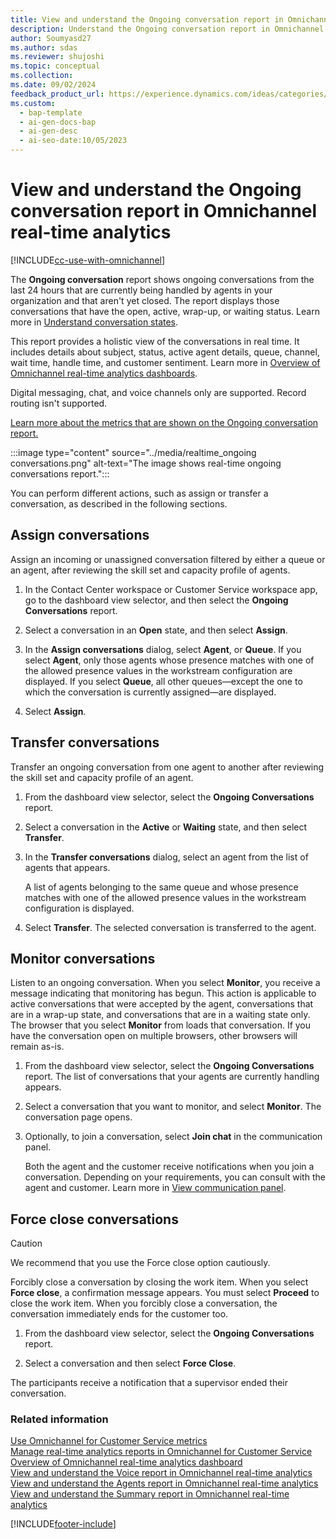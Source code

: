 ```yaml
---
title: View and understand the Ongoing conversation report in Omnichannel real-time analytics
description: Understand the Ongoing conversation report in Omnichannel real-time analytics to view conversations, active agents, and customer sentiment.
author: Soumyasd27
ms.author: sdas
ms.reviewer: shujoshi
ms.topic: conceptual
ms.collection:
ms.date: 09/02/2024
feedback_product_url: https://experience.dynamics.com/ideas/categories/list/?category=a7f4a807-de3b-eb11-a813-000d3a579c38&forum=b68e50a6-88d9-e811-a96b-000d3a1be7ad
ms.custom:
  - bap-template
  - ai-gen-docs-bap
  - ai-gen-desc
  - ai-seo-date:10/05/2023
---
```


# View and understand the Ongoing conversation report in Omnichannel real-time analytics

[!INCLUDE[cc-use-with-omnichannel](../../includes/cc-use-with-omnichannel.md)]

The **Ongoing conversation** report shows ongoing conversations from the last 24 hours that are currently being handled by agents in your organization and that aren't yet closed. The report displays those conversations that have the open, active, wrap-up, or waiting status. Learn more in [Understand conversation states](oc-conversation-state.md).

This report provides a holistic view of the conversations in real time. It includes details about subject, status, active agent details, queue, channel, wait time, handle time, and customer sentiment. Learn more in [Overview of Omnichannel real-time analytics dashboards](intro-realtime-analytics-dashboard.md).

Digital messaging, chat, and voice channels only are supported. Record routing isn't supported.

[Learn more about the metrics that are shown on the Ongoing conversation report.](oc-metrics-dimensions.md#use-omnichannel-for-customer-service-metrics)

:::image type="content" source="../media/realtime_ongoing conversations.png" alt-text="The image shows real-time ongoing conversations report.":::

You can perform different actions, such as assign or transfer a conversation, as described in the following sections.

## Assign conversations

Assign an incoming or unassigned conversation filtered by either a queue or an agent, after reviewing the skill set and capacity profile of agents.

1. In the Contact Center workspace or Customer Service workspace app, go to the dashboard view selector, and then select the **Ongoing Conversations** report.

1. Select a conversation in an **Open** state, and then select **Assign**.

1. In the **Assign conversations** dialog, select **Agent**, or **Queue**. If you select **Agent**, only those agents whose presence matches with one of the allowed presence values in the workstream configuration are displayed.
If you select **Queue**, all other queues&mdash;except the one to which the conversation is currently assigned&mdash;are displayed.

1. Select **Assign**.

## Transfer conversations

Transfer an ongoing conversation from one agent to another after reviewing the skill set and capacity profile of an agent.

1. From the dashboard view selector, select the **Ongoing Conversations** report.

1. Select a conversation in the **Active** or **Waiting** state, and then select **Transfer**.

1. In the **Transfer conversations** dialog, select an agent from the list of agents that appears.

      A list of agents belonging to the same queue and whose presence matches with one of the allowed presence values in the workstream configuration is displayed.

1. Select **Transfer**. The selected conversation is transferred to the agent.

## Monitor conversations

Listen to an ongoing conversation. When you select **Monitor**, you receive a message indicating that monitoring has begun. This action is applicable to active conversations that were accepted by the agent, conversations that are in a wrap-up state, and conversations that are in a waiting state only. The browser that you select **Monitor** from loads that conversation. If you have the conversation open on multiple browsers, other browsers will remain as-is.

1. From the dashboard view selector, select the **Ongoing Conversations** report. The list of conversations that your agents are currently handling appears.

1. Select a conversation that you want to monitor, and select **Monitor**. The conversation page opens.

1. Optionally, to join a conversation, select **Join chat** in the communication panel.

    Both the agent and the customer receive notifications when you join a conversation. Depending on your requirements, you can consult with the agent and customer. Learn more in [View communication panel](oc-conversation-control.md).

## Force close conversations

> [!CAUTION]
> We recommend that you use the Force close option cautiously.

Forcibly close a conversation by closing the work item. When you select **Force close**, a confirmation message appears. You must select **Proceed** to close the work item. When you forcibly close a conversation, the conversation immediately ends for the customer too. 

1. From the dashboard view selector, select the **Ongoing Conversations** report.

2. Select a conversation and then select **Force Close**.

The participants receive a notification that a supervisor ended their conversation.

### Related information

[Use Omnichannel for Customer Service metrics](oc-metrics-dimensions.md#use-omnichannel-for-customer-service-metrics)<br>
[Manage real-time analytics reports in Omnichannel for Customer Service](../administer/enable-realtime-analytics-dashboard-administrator.md)<br>
[Overview of Omnichannel real-time analytics dashboard](intro-realtime-analytics-dashboard.md#overview-of-omnichannel-real-time-analytics-dashboard)<br>
[View and understand the Voice report in Omnichannel real-time analytics](realtime-voice-dashboard.md)<br>
[View and understand the Agents report in Omnichannel real-time analytics](realtime-agents-analytics.md#view-and-understand-the-agents-report-in-omnichannel-real-time-analytics)<br>
[View and understand the Summary report in Omnichannel real-time analytics](realtime-summary-dashboard.md#view-and-understand-the-summary-report-in-omnichannel-real-time-analytics)

[!INCLUDE[footer-include](../../includes/footer-banner.md)]
